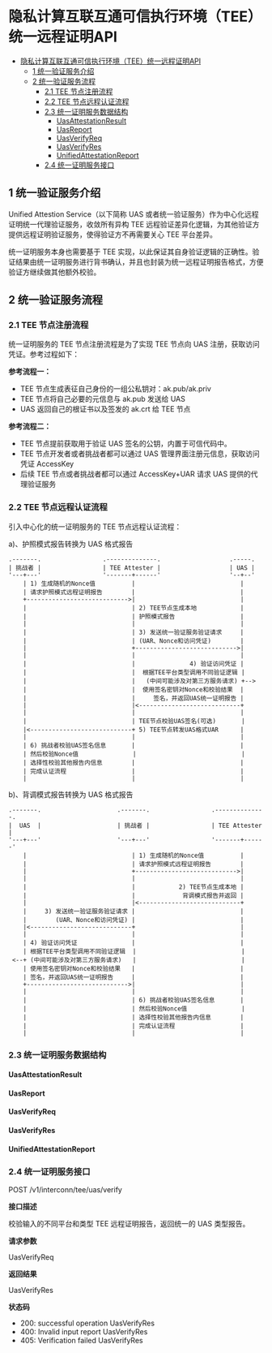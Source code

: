 # 隐私计算互联互通可信执行环境（TEE）统一远程证明API

- [隐私计算互联互通可信执行环境（TEE）统一远程证明API](#隐私计算互联互通可信执行环境（TEE）统一远程证明API)
  - [1 统一验证服务介绍](#1-统一验证服务介绍)
  - [2 统一验证服务流程](#2-统一验证服务流程)
    - [2.1 TEE 节点注册流程](#21-tee-节点注册流程)
    - [2.2 TEE 节点远程认证流程](#22-tee-节点远程认证流程)
    - [2.3 统一证明服务数据结构](#23-统一证明服务数据结构)
      - [UasAttestationResult](#uasattestationresult)
      - [UasReport](#uasreport)
      - [UasVerifyReq](#uasverifyreq)
      - [UasVerifyRes](#uasverifyres)
      - [UnifiedAttestationReport](#unifiedattestationreport)
    - [2.4 统一证明服务接口](#24-统一证明服务接口)


## 1 统一验证服务介绍

Unified Attestion Service（以下简称 UAS 或者统一验证服务）作为中心化远程证明统一代理验证服务，收敛所有异构 TEE 远程验证差异化逻辑，为其他验证方提供远程证明验证服务，使得验证方不再需要关心 TEE 平台差异。

统一证明服务本身也需要基于 TEE 实现，以此保证其自身验证逻辑的正确性。验证结果由统一证明服务进行背书确认，并且也封装为统一远程证明报告格式，方便验证方继续做其他额外校验。

## 2 统一验证服务流程

### 2.1 TEE 节点注册流程

统一证明服务的 TEE 节点注册流程是为了实现 TEE 节点向 UAS 注册，获取访问凭证。参考过程如下：

**参考流程一：**

- TEE 节点生成表征自己身份的一组公私钥对：ak.pub/ak.priv
- TEE 节点将自己必要的元信息与 ak.pub 发送给 UAS
- UAS 返回自己的根证书以及签发的 ak.crt 给 TEE 节点

**参考流程二：**

- TEE 节点提前获取用于验证 UAS 签名的公钥，内置于可信代码中。
- TEE 节点开发者或者挑战者都可以通过 UAS 管理界面注册元信息，获取访问凭证 AccessKey
- 后续 TEE 节点或者挑战者都可以通过 AccessKey+UAR 请求 UAS 提供的代理验证服务

### 2.2 TEE 节点远程认证流程

引入中心化的统一证明服务的 TEE 节点远程认证流程：

a)、护照模式报告转换为 UAS 格式报告

```
.-------.                 .--------------.                   .-----.
| 挑战者 |                 | TEE Attester |                   | UAS |
'---+---'                 '-------+------'                   '--+--'
    | 1) 生成随机的Nonce值          |                             |
    | 请求护照模式远程证明报告        |                             |
    +---------------------------->|                             |
    |                             | 2) TEE节点生成本地            |
    |                             | 护照模式报告                  |
    |                             |                             |
    |                             | 3) 发送统一验证服务验证请求     |
    |                             | (UAR、Nonce和访问凭证)        |
    |                             +---------------------------->|
    |                             |                             |
    |                             |               4) 验证访问凭证 |
    |                             |  根据TEE平台类型调用不同验证逻辑 |
    |                             |   (中间可能涉及对第三方服务请求) +-->
    |                             |  使用签名密钥对Nonce和校验结果  |
    |                             |     签名，并返回UAS统一证明报告 |
    |                             |<----------------------------+
    |                             |                             |
    |                             | TEE节点校验UAS签名(可选)       |
    |<----------------------------+ 5) TEE节点转发UAS格式UAR      |
    |                             |                             |
    | 6) 挑战者校验UAS签名信息       |                             |
    | 然后校验Nonce值               |                             |
    | 选择性校验其他报告内信息        |                             |
    | 完成认证流程                  |                             |
    |                             |                             |
```

b)、背调模式报告转换为 UAS 格式报告

```
.-------.                     .-------.                 .--------------.
|  UAS  |                     | 挑战者 |                 | TEE Attester |
'---+---'                     '---+---'                 '-------+------'
    |                             | 1) 生成随机的Nonce值          |
    |                             | 请求护照模式远程证明报告        |
    |                             +---------------------------->|
    |                             |                             |
    |                             |            2) TEE节点生成本地 |
    |                             |             背调模式报告并返回 |
    |                             |<----------------------------+
    |     3) 发送统一验证服务验证请求 |                             |
    |        (UAR、Nonce和访问凭证) |                             |
    |<----------------------------+                             |
    |                             |                             |
    | 4) 验证访问凭证               |                             |
    | 根据TEE平台类型调用不同验证逻辑  |                             |
 <--+ (中间可能涉及对第三方服务请求)   |                             |
    | 使用签名密钥对Nonce和校验结果   |                             |
    | 签名，并返回UAS统一证明报告     |                             |
    +---------------------------->|                             |
    |                             |                             |
    |                             | 6) 挑战者校验UAS签名信息       |
    |                             | 然后校验Nonce值               |
    |                             | 选择性校验其他报告内信息        |
    |                             | 完成认证流程                  |
    |                             |                             |
```

### 2.3 统一证明服务数据结构

#### UasAttestationResult

#### UasReport

#### UasVerifyReq

#### UasVerifyRes

#### UnifiedAttestationReport

### 2.4 统一证明服务接口

POST /v1/interconn/tee/uas/verify

**接口描述**

校验输入的不同平台和类型 TEE 远程证明报告，返回统一的 UAS 类型报告。

**请求参数**

UasVerifyReq

**返回结果**

UasVerifyRes

**状态码**

- 200: successful operation UasVerifyRes
- 400: Invalid input report UasVerifyRes
- 405: Verification failed UasVerifyRes
